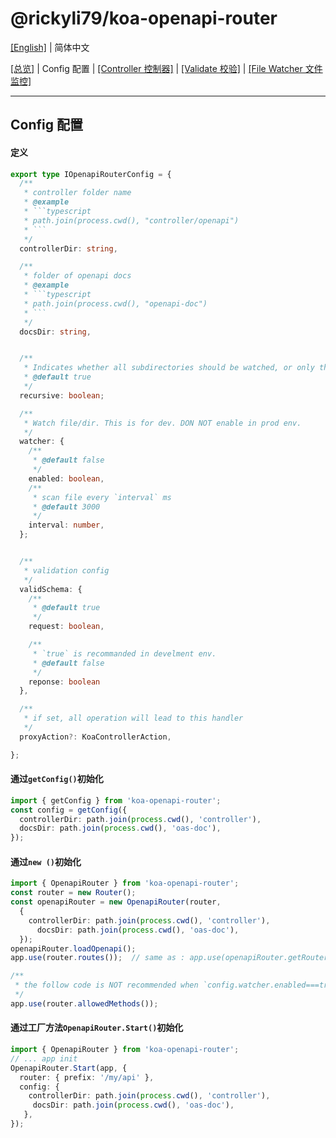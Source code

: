 # @rickyli79/koa-openapi-router
[[English]](../../README.md) | 简体中文

[[总览]][1] | Config 配置 | [[Controller 控制器]][3] | [[Validate 校验]][4] | [[File Watcher 文件监控]][5]

[1]:../../README.zh-CN.md
[2]:./Config.md
[3]:./Controller.md
[4]:./Validate.md
[5]:./FileWatcher.md

---
## Config 配置 

#### 定义
```ts
export type IOpenapiRouterConfig = {
  /**
   * controller folder name
   * @example
   * ```typescript
   * path.join(process.cwd(), "controller/openapi")
   * ```
   */
  controllerDir: string,

  /**
   * folder of openapi docs
   * @example
   * ```typescript
   * path.join(process.cwd(), "openapi-doc")
   * ```
   */
  docsDir: string,


  /**
   * Indicates whether all subdirectories should be watched, or only the current directory. This applies when a directory is specified by `#docsDir`
   * @default true
   */
  recursive: boolean;

  /**
   * Watch file/dir. This is for dev. DON NOT enable in prod env.
   */
  watcher: {
    /**
     * @default false
     */
    enabled: boolean,
    /**
     * scan file every `interval` ms
     * @default 3000
     */
    interval: number,
  };


  /**
   * validation config
   */
  validSchema: {
    /**
     * @default true
     */
    request: boolean,

    /**
     * `true` is recommanded in develment env.
     * @default false
     */
    reponse: boolean
  },

  /**
   * if set, all operation will lead to this handler
   */
  proxyAction?: KoaControllerAction,

};
```

#### 通过`getConfig()`初始化
```ts
import { getConfig } from 'koa-openapi-router';
const config = getConfig({
  controllerDir: path.join(process.cwd(), 'controller'),
  docsDir: path.join(process.cwd(), 'oas-doc'),
});
```

#### 通过`new ()`初始化
```ts
import { OpenapiRouter } from 'koa-openapi-router';
const router = new Router();
const openapiRouter = new OpenapiRouter(router,
  {
    controllerDir: path.join(process.cwd(), 'controller'),
      docsDir: path.join(process.cwd(), 'oas-doc'),
  });
openapiRouter.loadOpenapi();
app.use(router.routes());  // same as : app.use(openapiRouter.getRouter().routes());

/**
 * the follow code is NOT recommended when `config.watcher.enabled===true`
 */
app.use(router.allowedMethods());
```
#### 通过工厂方法`OpenapiRouter.Start()`初始化
```ts
import { OpenapiRouter } from 'koa-openapi-router';
// ... app init
OpenapiRouter.Start(app, {
  router: { prefix: '/my/api' },
  config: {
    controllerDir: path.join(process.cwd(), 'controller'),
     docsDir: path.join(process.cwd(), 'oas-doc'),
   },
});
```
